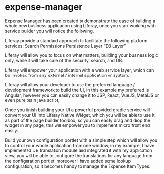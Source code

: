 # expense-manager
Expense Manager has been created to demonstrate the ease of building a whole new business application using Liferay, once you start working with service builder you will notice the following.

Liferay provide a standard approach to facilitate the following platform services:
Search
Permissions
Persistence Layer “DB Layer” 

Liferay will allow you to focus on what matters, building your business logic only, while it will take care of the security, search, and DB.

Liferay will empower your application with a web service layer, which can be invoked from any external / internal application or system.

Liferay will allow your developer to use the preferred language / development framework to build the UI, in this example my preferred is Angular, however you can easily change it to JSP, React, VueJS, MetalJS or even pure plain java script, 

Once you finish building your UI a powerful provided gradle service will convert your UI into Liferay Native Widget, which you will be able to use it as part of the page builder toolbox, so you can easily drag and drop the widget in any page, this will empower you to implement micro front end easily. 

Build your own configuration portlet with a simple step which will allow you to control your whole application from one window; in my example, I have implemented DB translation module and integrated it with my application view, you will be able to configure the translations for any language from the configuration portlet, moreover I have added some lookup configuration, so it becomes handy to manage the Expense Item Types.
